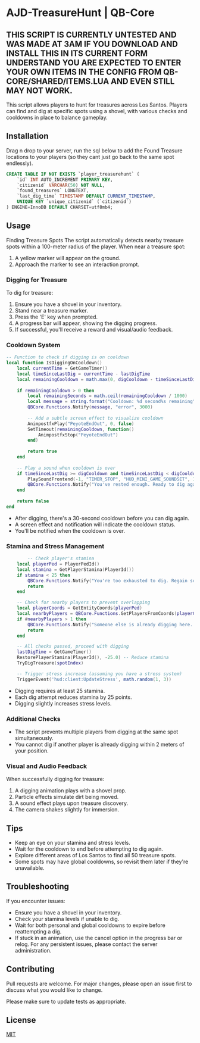 # AJD-TreasureHunt | QB-Core

## THIS SCRIPT IS CURRENTLY UNTESTED AND WAS MADE AT 3AM IF YOU DOWNLOAD AND INSTALL THIS IN ITS CURRENT FORM UNDERSTAND YOU ARE EXPECTED TO ENTER YOUR OWN ITEMS IN THE CONFIG FROM QB-CORE/SHARED/ITEMS.LUA AND EVEN STILL MAY NOT WORK.

This script allows players to hunt for treasures across Los Santos. Players can find and dig at specific spots using a shovel, with various checks and cooldowns in place to balance gameplay.

## Installation

Drag n drop to your server, run the sql below to add the Found Treasure locations to your players (so they cant just go back to the same spot endlessly).

```sql
CREATE TABLE IF NOT EXISTS `player_treasurehunt` (
    `id` INT AUTO_INCREMENT PRIMARY KEY,
    `citizenid` VARCHAR(50) NOT NULL,
    `found_treasures` LONGTEXT,
    `last_dig_time` TIMESTAMP DEFAULT CURRENT_TIMESTAMP,
    UNIQUE KEY `unique_citizenid` (`citizenid`)
) ENGINE=InnoDB DEFAULT CHARSET=utf8mb4;
```

## Usage

Finding Treasure Spots
The script automatically detects nearby treasure spots within a 100-meter radius of the player. When near a treasure spot:
1. A yellow marker will appear on the ground.
2. Approach the marker to see an interaction prompt.

### Digging for Treasure
To dig for treasure:

1. Ensure you have a shovel in your inventory.
2. Stand near a treasure marker.
3. Press the 'E' key when prompted.
4. A progress bar will appear, showing the digging progress.
5. If successful, you'll receive a reward and visual/audio feedback.

### Cooldown System
```lua
-- Function to check if digging is on cooldown
local function IsDiggingOnCooldown()
    local currentTime = GetGameTimer()
    local timeSinceLastDig = currentTime - lastDigTime
    local remainingCooldown = math.max(0, digCooldown - timeSinceLastDig)
    
    if remainingCooldown > 0 then
        local remainingSeconds = math.ceil(remainingCooldown / 1000)
        local message = string.format("Cooldown: %d second%s remaining", remainingSeconds, remainingSeconds == 1 and "" or "s")
        QBCore.Functions.Notify(message, "error", 3000)
        
        -- Add a subtle screen effect to visualize cooldown
        AnimpostfxPlay("PeyoteEndOut", 0, false)
        SetTimeout(remainingCooldown, function()
            AnimpostfxStop("PeyoteEndOut")
        end)
        
        return true
    end
    
    -- Play a sound when cooldown is over
    if timeSinceLastDig >= digCooldown and timeSinceLastDig < digCooldown + 1000 then
        PlaySoundFrontend(-1, "TIMER_STOP", "HUD_MINI_GAME_SOUNDSET", 1)
        QBCore.Functions.Notify("You've rested enough. Ready to dig again!", "success", 3000)
    end
    
    return false
end
```
- After digging, there's a 30-second cooldown before you can dig again.
- A screen effect and notification will indicate the cooldown status.
- You'll be notified when the cooldown is over.

### Stamina and Stress Management

```lua
        -- Check player's stamina
    local playerPed = PlayerPedId()
    local stamina = GetPlayerStamina(PlayerId())
    if stamina < 25 then
        QBCore.Functions.Notify("You're too exhausted to dig. Regain some stamina first.", "error")
        return
    end

    -- Check for nearby players to prevent overlapping
    local playerCoords = GetEntityCoords(playerPed)
    local nearbyPlayers = QBCore.Functions.GetPlayersFromCoords(playerCoords, 2.0)
    if #nearbyPlayers > 1 then
        QBCore.Functions.Notify("Someone else is already digging here. Try another spot.", "error")
        return
    end

    -- All checks passed, proceed with digging
    lastDigTime = GetGameTimer()
    RestorePlayerStamina(PlayerId(), -25.0) -- Reduce stamina
    TryDigTreasure(spotIndex)

    -- Trigger stress increase (assuming you have a stress system)
    TriggerEvent('hud:client:UpdateStress', math.random(1, 3))

```
- Digging requires at least 25 stamina.
- Each dig attempt reduces stamina by 25 points.
- Digging slightly increases stress levels.

### Additional Checks
- The script prevents multiple players from digging at the same spot simultaneously.
- You cannot dig if another player is already digging within 2 meters of your position.

### Visual and Audio Feedback
When successfully digging for treasure:
1. A digging animation plays with a shovel prop.
2. Particle effects simulate dirt being moved.
3. A sound effect plays upon treasure discovery.
4. The camera shakes slightly for immersion.

## Tips
- Keep an eye on your stamina and stress levels.
- Wait for the cooldown to end before attempting to dig again.
- Explore different areas of Los Santos to find all 50 treasure spots.
- Some spots may have global cooldowns, so revisit them later if they're unavailable.

## Troubleshooting
If you encounter issues:
- Ensure you have a shovel in your inventory.
- Check your stamina levels if unable to dig.
- Wait for both personal and global cooldowns to expire before reattempting a dig.
- If stuck in an animation, use the cancel option in the progress bar or relog.
For any persistent issues, please contact the server administration.

## Contributing

Pull requests are welcome. For major changes, please open an issue first
to discuss what you would like to change.

Please make sure to update tests as appropriate.

## License

[MIT](https://choosealicense.com/licenses/mit/)

